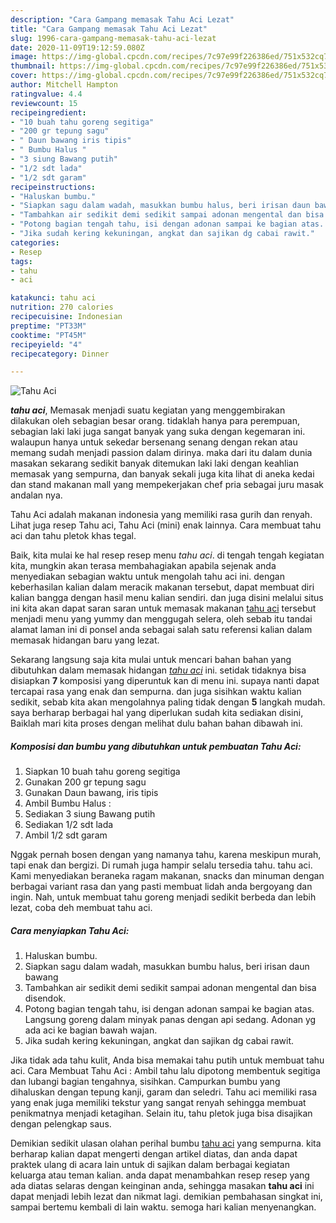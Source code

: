 ```yaml
---
description: "Cara Gampang memasak Tahu Aci Lezat"
title: "Cara Gampang memasak Tahu Aci Lezat"
slug: 1996-cara-gampang-memasak-tahu-aci-lezat
date: 2020-11-09T19:12:59.080Z
image: https://img-global.cpcdn.com/recipes/7c97e99f226386ed/751x532cq70/tahu-aci-foto-resep-utama.jpg
thumbnail: https://img-global.cpcdn.com/recipes/7c97e99f226386ed/751x532cq70/tahu-aci-foto-resep-utama.jpg
cover: https://img-global.cpcdn.com/recipes/7c97e99f226386ed/751x532cq70/tahu-aci-foto-resep-utama.jpg
author: Mitchell Hampton
ratingvalue: 4.4
reviewcount: 15
recipeingredient:
- "10 buah tahu goreng segitiga"
- "200 gr tepung sagu"
- " Daun bawang iris tipis"
- " Bumbu Halus "
- "3 siung Bawang putih"
- "1/2 sdt lada"
- "1/2 sdt garam"
recipeinstructions:
- "Haluskan bumbu."
- "Siapkan sagu dalam wadah, masukkan bumbu halus, beri irisan daun bawang"
- "Tambahkan air sedikit demi sedikit sampai adonan mengental dan bisa disendok."
- "Potong bagian tengah tahu, isi dengan adonan sampai ke bagian atas. Langsung goreng dalam minyak panas dengan api sedang. Adonan yg ada aci ke bagian bawah wajan."
- "Jika sudah kering kekuningan, angkat dan sajikan dg cabai rawit."
categories:
- Resep
tags:
- tahu
- aci

katakunci: tahu aci 
nutrition: 270 calories
recipecuisine: Indonesian
preptime: "PT33M"
cooktime: "PT45M"
recipeyield: "4"
recipecategory: Dinner

---
```



![Tahu Aci](https://img-global.cpcdn.com/recipes/7c97e99f226386ed/751x532cq70/tahu-aci-foto-resep-utama.jpg)

<b><i>tahu aci</i></b>, Memasak menjadi suatu kegiatan yang menggembirakan dilakukan oleh sebagian besar orang. tidaklah hanya para perempuan, sebagian laki laki juga sangat banyak yang suka dengan kegemaran ini. walaupun hanya untuk sekedar bersenang senang dengan rekan atau memang sudah menjadi passion dalam dirinya. maka dari itu dalam dunia masakan sekarang sedikit banyak ditemukan laki laki dengan keahlian memasak yang sempurna, dan banyak sekali juga kita lihat di aneka kedai dan stand makanan mall yang mempekerjakan chef pria sebagai juru masak andalan nya.

Tahu Aci adalah makanan indonesia yang memiliki rasa gurih dan renyah. Lihat juga resep Tahu aci, Tahu Aci (mini) enak lainnya. Cara membuat tahu aci dan tahu pletok khas tegal.

Baik, kita mulai ke hal resep resep menu <i>tahu aci</i>. di tengah tengah kegiatan kita, mungkin akan terasa membahagiakan apabila sejenak anda menyediakan sebagian waktu untuk mengolah tahu aci ini. dengan keberhasilan kalian dalam meracik makanan tersebut, dapat membuat diri kalian bangga dengan hasil menu kalian sendiri. dan juga disini melalui situs ini kita akan dapat saran saran untuk memasak makanan <u>tahu aci</u> tersebut menjadi menu yang yummy dan menggugah selera, oleh sebab itu tandai alamat laman ini di ponsel anda sebagai salah satu referensi kalian dalam memasak hidangan baru yang lezat.


Sekarang langsung saja kita mulai untuk mencari bahan bahan yang dibutuhkan dalam memasak hidangan <u><i>tahu aci</i></u> ini. setidak tidaknya bisa disiapkan <b>7</b> komposisi yang diperuntuk kan di menu ini. supaya nanti dapat tercapai rasa yang enak dan sempurna. dan juga sisihkan waktu kalian sedikit, sebab kita akan mengolahnya paling tidak dengan <b>5</b> langkah mudah. saya berharap berbagai hal yang diperlukan sudah kita sediakan disini, Baiklah mari kita proses dengan melihat dulu bahan bahan dibawah ini.

<!--inarticleads1-->

##### Komposisi dan bumbu yang dibutuhkan untuk pembuatan Tahu Aci:

1. Siapkan 10 buah tahu goreng segitiga
1. Gunakan 200 gr tepung sagu
1. Gunakan  Daun bawang, iris tipis
1. Ambil  Bumbu Halus :
1. Sediakan 3 siung Bawang putih
1. Sediakan 1/2 sdt lada
1. Ambil 1/2 sdt garam


Nggak pernah bosen dengan yang namanya tahu, karena meskipun murah, tapi enak dan bergizi. Di rumah juga hampir selalu tersedia tahu. tahu aci. Kami menyediakan beraneka ragam makanan, snacks dan minuman dengan berbagai variant rasa dan yang pasti membuat lidah anda bergoyang dan ingin. Nah, untuk membuat tahu goreng menjadi sedikit berbeda dan lebih lezat, coba deh membuat tahu aci. 

<!--inarticleads2-->

##### Cara menyiapkan Tahu Aci:

1. Haluskan bumbu.
1. Siapkan sagu dalam wadah, masukkan bumbu halus, beri irisan daun bawang
1. Tambahkan air sedikit demi sedikit sampai adonan mengental dan bisa disendok.
1. Potong bagian tengah tahu, isi dengan adonan sampai ke bagian atas. Langsung goreng dalam minyak panas dengan api sedang. Adonan yg ada aci ke bagian bawah wajan.
1. Jika sudah kering kekuningan, angkat dan sajikan dg cabai rawit.


Jika tidak ada tahu kulit, Anda bisa memakai tahu putih untuk membuat tahu aci. Cara Membuat Tahu Aci : Ambil tahu lalu dipotong membentuk segitiga dan lubangi bagian tengahnya, sisihkan. Campurkan bumbu yang dihaluskan dengan tepung kanji, garam dan seledri. Tahu aci memiliki rasa yang enak juga memiliki tekstur yang sangat renyah sehingga membuat penikmatnya menjadi ketagihan. Selain itu, tahu pletok juga bisa disajikan dengan pelengkap saus. 

Demikian sedikit ulasan olahan perihal bumbu <u>tahu aci</u> yang sempurna. kita berharap kalian dapat mengerti dengan artikel diatas, dan anda dapat praktek ulang di acara lain untuk di sajikan dalam berbagai kegiatan keluarga atau teman kalian. anda dapat menambahkan resep resep yang ada diatas selaras dengan keinginan anda, sehingga masakan <b>tahu aci</b> ini dapat menjadi lebih lezat dan nikmat lagi. demikian pembahasan singkat ini, sampai bertemu kembali di lain waktu. semoga hari kalian menyenangkan.
